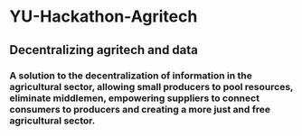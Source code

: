 # YU-Hackathon-Agritech
## Decentralizing agritech and data

### A solution to the decentralization of information in the agricultural sector, allowing small producers to pool resources, eliminate middlemen, empowering suppliers to connect consumers to producers and creating a more just and free agricultural sector.

